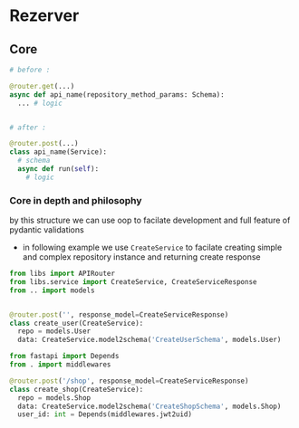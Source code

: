 # Rezerver

## Core

```py
# before :

@router.get(...)
async def api_name(repository_method_params: Schema):
  ... # logic


# after :

@router.post(...)
class api_name(Service):
  # schema
  async def run(self):
    # logic
```

### Core in depth and philosophy

by this structure we can use oop to facilate development and full feature of pydantic validations

- in following example we use `CreateService` to facilate creating simple and complex repository instance and returning create response

```py
from libs import APIRouter
from libs.service import CreateService, CreateServiceResponse
from .. import models


@router.post('', response_model=CreateServiceResponse)
class create_user(CreateService):
  repo = models.User
  data: CreateService.model2schema('CreateUserSchema', models.User)

from fastapi import Depends
from . import middlewares

@router.post('/shop', response_model=CreateServiceResponse)
class create_shop(CreateService):
  repo = models.Shop
  data: CreateService.model2schema('CreateShopSchema', models.Shop)
  user_id: int = Depends(middlewares.jwt2uid)
```
